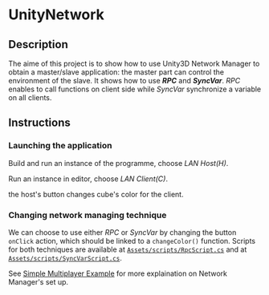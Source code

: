 # UnityNetwork

## Description

The aime of this project is to show how to use Unity3D Network Manager to obtain a master/slave application: the master part can control the environment of the slave. It shows how to use ***RPC*** and ***SyncVar***. *RPC* enables to call functions on client side while *SyncVar* synchronize a variable on all clients.

## Instructions

### Launching the application

Build and run an instance of the programme, choose *LAN Host(H)*.

Run an instance in editor, choose *LAN Client(C)*.

the host's button changes cube's color for the client. 

### Changing network managing technique
We can choose to use either *RPC* or *SyncVar* by changing the button `onClick` action, which should be linked to a `changeColor()` function.
Scripts for both techniques are available at [`Assets/scripts/RpcScript.cs`](Assets/scripts/RpcScript.cs) and at [`Assets/scripts/SyncVarScript.cs`](Assets/scripts/SyncVarScript.cs).

See [Simple Multiplayer Example](https://unity3d.com/fr/learn/tutorials/topics/multiplayer-networking/introduction-simple-multiplayer-example?playlist=29690) for more explaination on Network Manager's set up.
